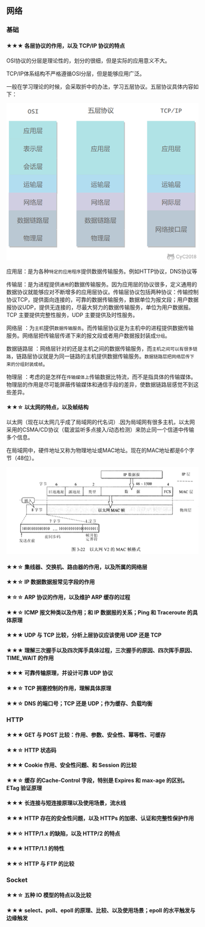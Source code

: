 ## 网络

### 基础

#### ★★★ 各层协议的作用，以及 TCP/IP 协议的特点

OSI协议的分层是理论性的，划分的很细，但是实际的应用意义不大。

TCP/IP体系结构不严格遵循OSI分层，但是能够应用广泛。

一般在学习理论的时候，会采取折中的办法，学习五层协议。五层协议具体内容如下：

![网络面试1.png](../../_img/网络面试1.png)

应用层：是为各种`特定的应用程序`提供数据传输服务。例如HTTP协议，DNS协议等

传输层：是为进程提供`通用`的数据传输服务。因为应用层的协议很多，定义通用的数据协议就能够应对不断增多的应用层协议。传输层协议包括两种协议：传输控制协议TCP，提供面向连接的，可靠的数据传输服务，数据单位为报文段；用户数据报协议UDP，提供无连接的，尽最大努力的数据传输服务，单位为用户数据报。TCP 主要提供完整性服务，UDP 主要提供及时性服务。

网络层 ：为`主机`提供`数据传输服务`。而传输层协议是为主机中的进程提供数据传输服务。网络层把传输层传递下来的报文段或者用户数据报封装成`分组`。

数据链路层 ：网络层针对的还是主机之间的数据传输服务，而`主机之间可以有很多链路`，链路层协议就是为同一链路的主机提供数据传输服务。`数据链路层把网络层传下来的分组封装成帧`。

物理层 ：考虑的是怎样在`传输媒体上`传输数据比特流，而不是指具体的传输媒体。物理层的作用是尽可能屏蔽传输媒体和通信手段的差异，使数据链路层感觉不到这些差异。

#### ★★☆ 以太网的特点，以及帧结构

以太网（现在以太网几乎成了局域网的代名词）.因为局域网有很多主机，以太网采用的CSMA/CD协议（载波监听多点接入/动态检测）来防止同一个信道中传输多个信息。

在局域网中，硬件地址又称为物理地址或MAC地址。现在的MAC地址都是6个字节（48位）。

![网络面试2.png](../../_img/网络面试2.png)

#### ★★☆ 集线器、交换机、路由器的作用，以及所属的网络层


#### ★★☆ IP 数据数据报常见字段的作用



#### ★☆☆ ARP 协议的作用，以及维护 ARP 缓存的过程



#### ★★☆ ICMP 报文种类以及作用；和 IP 数据报的关系；Ping 和 Traceroute 的具体原理



#### ★★★ UDP 与 TCP 比较，分析上层协议应该使用 UDP 还是 TCP



#### ★★★ 理解三次握手以及四次挥手具体过程，三次握手的原因、四次挥手原因、TIME_WAIT 的作用



#### ★★★ 可靠传输原理，并设计可靠 UDP 协议



#### ★★☆ TCP 拥塞控制的作用，理解具体原理



#### ★★☆ DNS 的端口号；TCP 还是 UDP；作为缓存、负载均衡


### HTTP

#### ★★★ GET 与 POST 比较：作用、参数、安全性、幂等性、可缓存



#### ★★☆ HTTP 状态码



#### ★★★ Cookie 作用、安全性问题、和 Session 的比较



#### ★★☆ 缓存 的Cache-Control 字段，特别是 Expires 和 max-age 的区别。ETag 验证原理



#### ★★★ 长连接与短连接原理以及使用场景，流水线



#### ★★★ HTTP 存在的安全性问题，以及 HTTPs 的加密、认证和完整性保护作用



#### ★★☆ HTTP/1.x 的缺陷，以及 HTTP/2 的特点



#### ★★★ HTTP/1.1 的特性



#### ★★☆ HTTP 与 FTP 的比较

### Socket

#### ★★☆ 五种 IO 模型的特点以及比较



#### ★★★ select、poll、epoll 的原理、比较、以及使用场景；epoll 的水平触发与边缘触发



